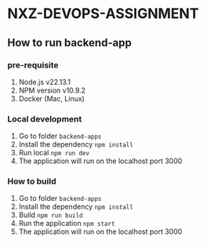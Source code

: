 
# NXZ-DEVOPS-ASSIGNMENT

## How to run backend-app

### pre-requisite

1. Node.js v22.13.1
2. NPM version v10.9.2
3. Docker (Mac, Linux)

### Local development

1. Go to folder `backend-apps`
2. Install the dependency `npm install`
3. Run local `npm run dev`
4. The application will run on the localhost port 3000

### How to build

1. Go to folder `backend-apps`
2. Install the dependency `npm install`
3. Build `npm run build`
4. Run the application `npm start`
5. The application will run on the localhost port 3000

